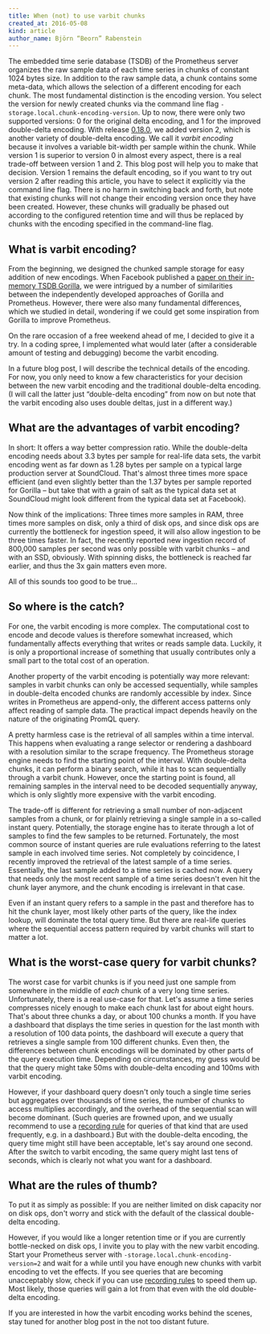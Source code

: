 ```yaml
---
title: When (not) to use varbit chunks
created_at: 2016-05-08
kind: article
author_name: Björn “Beorn” Rabenstein
---
```


The embedded time serie database (TSDB) of the Prometheus server organizes the
raw sample data of each time series in chunks of constant 1024 bytes size. In
addition to the raw sample data, a chunk contains some meta-data, which allows
the selection of a different encoding for each chunk. The most fundamental
distinction is the encoding version. You select the version for newly created
chunks via the command line flag `-storage.local.chunk-encoding-version`. Up to
now, there were only two supported versions: 0 for the original delta encoding,
and 1 for the improved double-delta encoding. With release
[0.18.0](https://github.com/prometheus/prometheus/releases/tag/0.18.0), we
added version 2, which is another variety of double-delta encoding. We call it
_varbit encoding_ because it involves a variable bit-width per sample within
the chunk. While version 1 is superior to version 0 in almost every aspect,
there is a real trade-off between version 1 and 2. This blog post will help you
to make that decision. Version 1 remains the default encoding, so if you want
to try out version 2 after reading this article, you have to select it
explicitly via the command line flag. There is no harm in switching back and
forth, but note that existing chunks will not change their encoding version
once they have been created. However, these chunks will gradually be phased out
according to the configured retention time and will thus be replaced by chunks
with the encoding specified in the command-line flag.

<!-- more -->

## What is varbit encoding?

From the beginning, we designed the chunked sample storage for easy addition of
new encodings. When Facebook published a
[paper on their in-memory TSDB Gorilla](http://www.vldb.org/pvldb/vol8/p1816-teller.pdf),
we were intrigued by a number of similarities between the independently
developed approaches of Gorilla and Prometheus. However, there were also many
fundamental differences, which we studied in detail, wondering if we could get
some inspiration from Gorilla to improve Prometheus.

On the rare occasion of a free weekend ahead of me, I decided to give it a
try. In a coding spree, I implemented what would later (after a considerable
amount of testing and debugging) become the varbit encoding.

In a future blog post, I will describe the technical details of the
encoding. For now, you only need to know a few characteristics for your
decision between the new varbit encoding and the traditional double-delta
encoding. (I will call the latter just “double-delta encoding” from now on but
note that the varbit encoding also uses double deltas, just in a different
way.)

## What are the advantages of varbit encoding?

In short: It offers a way better compression ratio. While the double-delta
encoding needs about 3.3 bytes per sample for real-life data sets, the varbit
encoding went as far down as 1.28 bytes per sample on a typical large
production server at SoundCloud. That's almost three times more space efficient
(and even slightly better than the 1.37 bytes per sample reported for Gorilla –
but take that with a grain of salt as the typical data set at SoundCloud might
look different from the typical data set at Facebook).

Now think of the implications: Three times more samples in RAM, three times
more samples on disk, only a third of disk ops, and since disk ops are
currently the bottleneck for ingestion speed, it will also allow ingestion to
be three times faster. In fact, the recently reported new ingestion record of
800,000 samples per second was only possible with varbit chunks – and with an
SSD, obviously. With spinning disks, the bottleneck is reached far earlier, and
thus the 3x gain matters even more.

All of this sounds too good to be true…

## So where is the catch?

For one, the varbit encoding is more complex. The computational cost to encode
and decode values is therefore somewhat increased, which fundamentally affects
everything that writes or reads sample data. Luckily, it is only a proportional
increase of something that usually contributes only a small part to the total
cost of an operation.

Another property of the varbit encoding is potentially way more relevant:
samples in varbit chunks can only be accessed sequentially, while samples in
double-delta encoded chunks are randomly accessible by index. Since writes in
Prometheus are append-only, the different access patterns only affect reading
of sample data. The practical impact depends heavily on the nature of the
originating PromQL query.

A pretty harmless case is the retrieval of all samples within a time
interval. This happens when evaluating a range selector or rendering a
dashboard with a resolution similar to the scrape frequency. The Prometheus
storage engine needs to find the starting point of the interval. With
double-delta chunks, it can perform a binary search, while it has to scan
sequentially through a varbit chunk. However, once the starting point is found,
all remaining samples in the interval need to be decoded sequentially anyway,
which is only slightly more expensive with the varbit encoding.

The trade-off is different for retrieving a small number of non-adjacent
samples from a chunk, or for plainly retrieving a single sample in a so-called
instant query. Potentially, the storage engine has to iterate through a lot of
samples to find the few samples to be returned. Fortunately, the most common
source of instant queries are rule evaluations referring to the latest sample
in each involved time series. Not completely by coincidence, I recently
improved the retrieval of the latest sample of a time series. Essentially, the
last sample added to a time series is cached now. A query that needs only the
most recent sample of a time series doesn't even hit the chunk layer anymore,
and the chunk encoding is irrelevant in that case.

Even if an instant query refers to a sample in the past and therefore has to
hit the chunk layer, most likely other parts of the query, like the index
lookup, will dominate the total query time. But there are real-life queries
where the sequential access pattern required by varbit chunks will start to
matter a lot.

## What is the worst-case query for varbit chunks?

The worst case for varbit chunks is if you need just one sample from somewhere
in the middle of _each_ chunk of a very long time series. Unfortunately, there
is a real use-case for that. Let's assume a time series compresses nicely
enough to make each chunk last for about eight hours. That's about three chunks
a day, or about 100 chunks a month. If you have a dashboard that displays the
time series in question for the last month with a resolution of 100 data
points, the dashboard will execute a query that retrieves a single sample from
100 different chunks. Even then, the differences between chunk encodings will
be dominated by other parts of the query execution time. Depending on
circumstances, my guess would be that the query might take 50ms with
double-delta encoding and 100ms with varbit encoding.

However, if your dashboard query doesn't only touch a single time series but
aggregates over thousands of time series, the number of chunks to access
multiplies accordingly, and the overhead of the sequential scan will become
dominant. (Such queries are frowned upon, and we usually recommend to use a
[recording rule](https://prometheus.io/docs/prometheus/latest/querying/rules/#recording-rules)
for queries of that kind that are used frequently, e.g. in a dashboard.)  But
with the double-delta encoding, the query time might still have been
acceptable, let's say around one second. After the switch to varbit encoding,
the same query might last tens of seconds, which is clearly not what you want
for a dashboard.

## What are the rules of thumb?

To put it as simply as possible: If you are neither limited on disk capacity
nor on disk ops, don't worry and stick with the default of the classical
double-delta encoding.

However, if you would like a longer retention time or if you are currently
bottle-necked on disk ops, I invite you to play with the new varbit
encoding. Start your Prometheus server with
`-storage.local.chunk-encoding-version=2` and wait for a while until you have
enough new chunks with varbit encoding to vet the effects. If you see queries
that are becoming unacceptably slow, check if you can use
[recording rules](https://prometheus.io/docs/prometheus/latest/querying/rules/#recording-rules)
to speed them up. Most likely, those queries will gain a lot from that even
with the old double-delta encoding.

If you are interested in how the varbit encoding works behind the scenes, stay
tuned for another blog post in the not too distant future.
